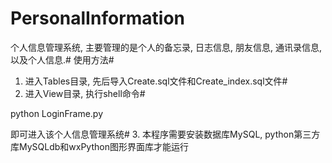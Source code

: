 # PersonalInformation
个人信息管理系统, 主要管理的是个人的备忘录, 日志信息, 朋友信息, 通讯录信息, 以及个人信息.#
使用方法#
1. 进入Tables目录, 先后导入Create.sql文件和Create_index.sql文件#
2. 进入View目录, 执行shell命令#

 python LoginFrame.py

即可进入该个人信息管理系统#
3. 本程序需要安装数据库MySQL, python第三方库MySQLdb和wxPython图形界面库才能运行

